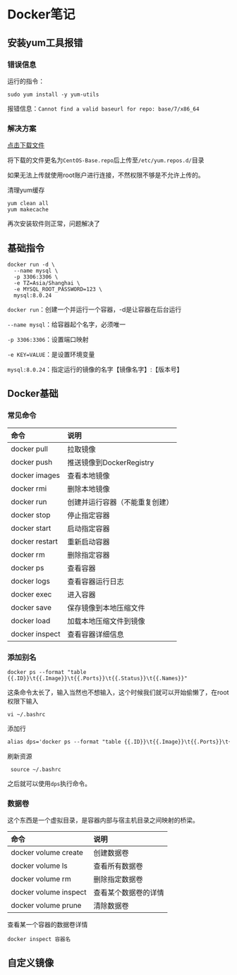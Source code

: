# Docker笔记

## 安装yum工具报错

### 错误信息

运行的指令：

```shell
sudo yum install -y yum-utils
```

报错信息：`Cannot find a valid baseurl for repo: base/7/x86_64`

### 解决方案

[点击下载文件](http://mirrors.aliyun.com/repo/Centos-7.repo)

将下载的文件更名为`CentOS-Base.repo`后上传至`/etc/yum.repos.d/`目录

如果无法上传就使用root账户进行连接，不然权限不够是不允许上传的。

清理yum缓存

```shell
yum clean all
yum makecache
```

再次安装软件则正常，问题解决了

## 基础指令

```shell
docker run -d \
  --name mysql \
  -p 3306:3306 \
  -e TZ=Asia/Shanghai \
  -e MYSQL_ROOT_PASSWORD=123 \
  mysql:8.0.24
```

`docker run`：创建一个并运行一个容器，-d是让容器在后台运行

`--name mysql`：给容器起个名字，必须唯一

`-p 3306:3306`：设置端口映射

`-e KEY=VALUE`：是设置环境变量

`mysql:8.0.24`：指定运行的镜像的名字【镜像名字】:【版本号】

## Docker基础

### 常见命令

| **命令**       | **说明**                       |
| :------------- | :----------------------------- |
| docker pull    | 拉取镜像                       |
| docker push    | 推送镜像到DockerRegistry       |
| docker images  | 查看本地镜像                   |
| docker rmi     | 删除本地镜像                   |
| docker run     | 创建并运行容器（不能重复创建） |
| docker stop    | 停止指定容器                   |
| docker start   | 启动指定容器                   |
| docker restart | 重新启动容器                   |
| docker rm      | 删除指定容器                   |
| docker ps      | 查看容器                       |
| docker logs    | 查看容器运行日志               |
| docker exec    | 进入容器                       |
| docker save    | 保存镜像到本地压缩文件         |
| docker load    | 加载本地压缩文件到镜像         |
| docker inspect | 查看容器详细信息               |

### 添加别名

```shell
docker ps --format "table {{.ID}}\t{{.Image}}\t{{.Ports}}\t{{.Status}}\t{{.Names}}"
```
这条命令太长了，输入当然也不想输入，这个时候我们就可以开始偷懒了，在root权限下输入

```shell
vi ~/.bashrc
```

添加行

```txt
alias dps='docker ps --format "table {{.ID}}\t{{.Image}}\t{{.Ports}}\t{{.Status}}\t{{.Names}}"'

```

刷新资源

```shell
 source ~/.bashrc
```

之后就可以使用`dps`执行命令。

### 数据卷

这个东西是一个虚拟目录，是容器内部与宿主机目录之间映射的桥梁。

| **命令**              | **说明**             |
| :-------------------- | :------------------- |
| docker volume create  | 创建数据卷           |
| docker volume ls      | 查看所有数据卷       |
| docker volume rm      | 删除指定数据卷       |
| docker volume inspect | 查看某个数据卷的详情 |
| docker volume prune   | 清除数据卷           |

查看某一个容器的数据卷详情

```shell
docker inspect 容器名
```

## 自定义镜像



























